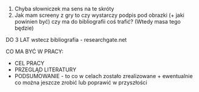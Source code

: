 1. Chyba słowniczek ma sens na te skróty
2. Jak mam screeny z gry to czy wystarczy podpis pod obrazki (+ jaki powinien być) czy ma do bibliografii coś trafić? (Wtedy masa tego będzie)

DO 3 LAT wstecz bibliografia - researchgate.net

CO MA BYĆ W PRACY:
- CEL PRACY
- PRZEGLĄD LITERATURY
- PODSUMOWANIE - to co w celach zostało zrealizowane + ewentualnie co można jeszcze zrobić lub poprawić w przyszłości